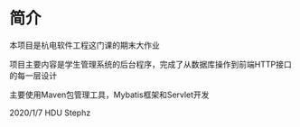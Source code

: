 # 简介 

本项目是杭电软件工程这门课的期末大作业

项目主要内容是学生管理系统的后台程序，完成了从数据库操作到前端HTTP接口的每一层设计

主要使用Maven包管理工具，Mybatis框架和Servlet开发

2020/1/7 HDU Stephz